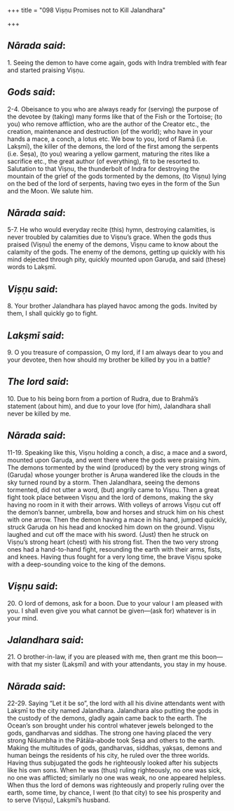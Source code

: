 +++
title = "098 Viṣṇu Promises not to Kill Jalandhara"

+++
 

## *Nārada said*:

1\. Seeing the demon to have come again, gods with Indra trembled with fear and started praising Viṣṇu.

## *Gods said*:

2-4. Obeisance to you who are always ready for (serving) the purpose of the devotee by (taking) many forms like that of the Fish or the Tortoise; (to you) who remove affliction, who are the author of the Creator etc., the creation, maintenance and destruction (of the world); who have in your hands a mace, a conch, a lotus etc. We bow to you, lord of Ramā (i.e. Lakṣmī), the killer of the demons, the lord of the first among the serpents (i.e. Śeṣa), (to you) wearing a yellow garment, maturing the rites like a sacrifice etc., the great author (of everything), fit to be resorted to. Salutation to that Viṣṇu, the thunderbolt of Indra for destroying the mountain of the grief of the gods tormented by the demons, (to Viṣṇu) lying on the bed of the lord of serpents, having two eyes in the form of the Sun and the Moon. We salute him.

## *Nārada said*:

5-7. He who would everyday recite (this) hymn, destroying calamities, is never troubled by calamities due to Viṣṇu’s grace. When the gods thus praised (Viṣṇu) the enemy of the demons, Viṣṇu came to know about the calamity of the gods. The enemy of the demons, getting up quickly with his mind dejected through pity, quickly mounted upon Garuḍa, and said (these) words to Lakṣmī.

## *Viṣṇu said*:

8\. Your brother Jalandhara has played havoc among the gods. Invited by them, I shall quickly go to fight.

## *Lakṣmī said*:

9\. O you treasure of compassion, O my lord, if I am always dear to you and your devotee, then how should my brother be killed by you in a battle?

## *The lord said*:

10\. Due to his being born from a portion of Rudra, due to Brahmā’s statement (about him), and due to your love (for him), Jalandhara shall never be killed by me.

## *Nārada said*:

11-19. Speaking like this, Viṣṇu holding a conch, a disc, a mace and a sword, mounted upon Garuḍa, and went there where the gods were praising him. The demons tormented by the wind (produced) by the very strong wings of (Garuḍa) whose younger brother is Aruṇa wandered like the clouds in the sky turned round by a storm. Then Jalandhara, seeing the demons tormented, did not utter a word, (but) angrily came to Viṣṇu. Then a great fight took place between Viṣṇu and the lord of demons, making the sky having no room in it with their arrows. With volleys of arrows Viṣṇu cut off the demon’s banner, umbrella, bow and horses and struck him on his chest with one arrow. Then the demon having a mace in his hand, jumped quickly, struck Garuḍa on his head and knocked him down on the ground. Viṣṇu laughed and cut off the mace with his sword. (Just) then he struck on Viṣṇu’s strong heart (chest) with his strong fist. Then the two very strong ones had a hand-to-hand fight, resounding the earth with their arms, fists, and knees. Having thus fought for a very long time, the brave Viṣṇu spoke with a deep-sounding voice to the king of the demons.

## *Viṣṇu said*:

20\. O lord of demons, ask for a boon. Due to your valour I am pleased with you. I shall even give you what cannot be given—(ask for) whatever is in your mind.

## *Jalandhara said*:

21\. O brother-in-law, if you are pleased with me, then grant me this boon—with that my sister (Lakṣmī) and with your attendants, you stay in my house.

## *Nārada said*:

22-29. Saying “Let it be so”, the lord with all his divine attendants went with Lakṣmī to the city named Jalandhara. Jalandhara also putting the gods in the custody of the demons, gladly again came back to the earth. The Ocean’s son brought under his control whatever jewels belonged to the gods, gandharvas and siddhas. The strong one having placed the very strong Niśumbha in the Pātāla-abode took Śeṣa and others to the earth. Making the multitudes of gods, gandharvas, siddhas, yakṣas, demons and human beings the residents of his city, he ruled over the three worlds. Having thus subjugated the gods he righteously looked after his subjects like his own sons. When he was (thus) ruling righteously, no one was sick, no one was afflicted; similarly no one was weak, no one appeared helpless. When thus the lord of demons was righteously and properly ruling over the earth, some time, by chance, I went (to that city) to see his prosperity and to serve (Viṣṇu), Lakṣmī’s husband.


